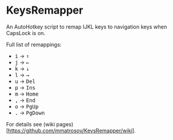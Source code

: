 KeysRemapper
============

An AutoHotkey script to remap IJKL keys to navigation keys when CapsLock is on.

Full list of remappings:

* <kbd>i</kbd> → <kbd>↑</kbd>
* <kbd>j</kbd> → <kbd>←</kbd>
* <kbd>k</kbd> → <kbd>↓</kbd>
* <kbd>l</kbd> → <kbd>→</kbd>
* <kbd>u</kbd> → <kbd>Del</kbd>
* <kbd>p</kbd> → <kbd>Ins</kbd>
* <kbd>m</kbd> → <kbd>Home</kbd>
* <kbd>,</kbd> → <kbd>End</kbd>
* <kbd>o</kbd> → <kbd>PgUp</kbd>
* <kbd>.</kbd> → <kbd>PgDown</kbd>

For details see (wiki pages)[https://github.com/mmatrosov/KeysRemapper/wiki].
